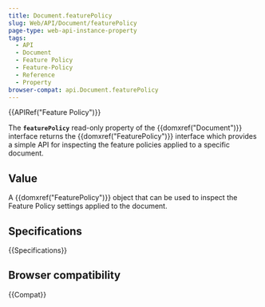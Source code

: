 ```yaml
---
title: Document.featurePolicy
slug: Web/API/Document/featurePolicy
page-type: web-api-instance-property
tags:
  - API
  - Document
  - Feature Policy
  - Feature-Policy
  - Reference
  - Property
browser-compat: api.Document.featurePolicy
---
```

{{APIRef("Feature Policy")}}

The **`featurePolicy`** read-only property of the {{domxref("Document")}} interface returns the {{domxref("FeaturePolicy")}} interface which provides a simple API for inspecting the feature policies applied to a specific document.

## Value

A {{domxref("FeaturePolicy")}} object that can be used to inspect the Feature Policy settings applied to the document.

## Specifications

{{Specifications}}

## Browser compatibility

{{Compat}}
